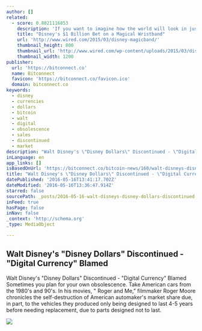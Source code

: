 ```yaml
---
author: []
related:
  - score: 0.8021116853
    description: 'If you want to imagine how the world will look in just a few years, once our cell phones become the keepers of both our money and identity, skip Silicon Valley and book a ticket to Orlando. Go to Disney World. Then, reserve a meal at a restaurant called Be Our Guest, using the Disney...'
    title: "Disney's $1 Billion Bet on a Magical Wristband"
    url: 'http://www.wired.com/2015/03/disney-magicband/'
    thumbnail_height: 800
    thumbnail_url: 'http://www.wired.com/wp-content/uploads/2015/03/disneymagicband2_f.jpg'
    thumbnail_width: 1200
publisher:
  url: 'https://bitconnect.co'
  name: Bitconnect
  favicon: 'https://bitconnect.co/favicon.ico'
  domain: bitconnect.co
keywords:
  - disney
  - currencies
  - dollars
  - bitcoin
  - walt
  - digital
  - obsolescence
  - sales
  - discontinued
  - market
description: "Walt Disney's \"Disney Dollars\" Discontinued - \"Digital Currency\" Blamed Sometimes you plan for your own obsolescence. Take American cars from the 1980's and 90's. In his movies, \" Roger and Me,\" filmmaker Roger Moore chronicles the self-destruction of American automaker's market share due, in part, to the vehicles they produced only being designed to last 4-5 years before needing replacement, due to parts designed not to last."
inLanguage: en
app_links: []
isBasedOnUrl: 'https://bitconnect.co/bitcoin-news/160/walt-disneys-disney-dollars-discontinued-digital-currency-blamed/'
title: "Walt Disney's \"Disney Dollars\" Discontinued - \"Digital Currency\" Blamed"
datePublished: '2016-05-16T13:41:17.702Z'
dateModified: '2016-05-16T13:36:47.914Z'
starred: false
sourcePath: _posts/2016-05-16-walt-disneys-disney-dollars-discontinued-digital-curre.md
inFeed: true
hasPage: false
inNav: false
_context: 'http://schema.org'
_type: MediaObject

---
```

<article style=""><h1>Walt Disney's "Disney Dollars" Discontinued - "Digital Currency" Blamed</h1><p>Walt Disney's "Disney Dollars" Discontinued - "Digital Currency" Blamed Sometimes you plan for your own obsolescence. Take American cars from the 1980's and 90's. In his movies, " Roger and Me," filmmaker Roger Moore chronicles the self-destruction of American automaker's market share due, in part, to the vehicles they produced only being designed to last 4-5 years before needing replacement, due to parts designed not to last.</p><img src="https://bitconnect.co//upload/image/bit_coin_new/39059970221463400426_r6tjQj1mCa.jpg" /></article>